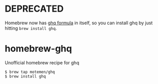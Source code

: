 DEPRECATED
==========

Homebrew now has [ghq formula](https://github.com/Homebrew/homebrew/blob/master/Library/Formula/ghq.rb) in itself, so you can install ghq by just hitting `brew install ghq`.

homebrew-ghq
============

Unofficial homebrew recipe for ghq

```
$ brew tap motemen/ghq
$ brew install ghq
```
